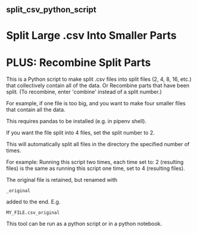 ## split_csv_python_script

# Split Large .csv Into Smaller Parts

# PLUS: Recombine Split Parts

This is a Python script to make split .csv files into 
split files (2, 4, 8, 16, etc.)
that collectively contain all of the data.
Or
Recombine parts that have been split.
(To recombine, enter 'combine' instead of a split number.)

For example, if one file is too big, and you want to make
four smaller files that contain all the data.

This requires pandas to be installed (e.g. in pipenv shell).

If you want the file split into 4 files,
set the split number to 2. 

This will automatically split all files in the directory
the specified number of times.

For example:
Running this script two times, each time set to: 2 (resulting files)
is the same as running this script one time, set to 4 (resulting files).

The original file is retained, but renamed with
```
_original
```
added to the end. E.g.
```
MY_FILE.csv_original
```

This tool can be run as a python script or in a python notebook.

